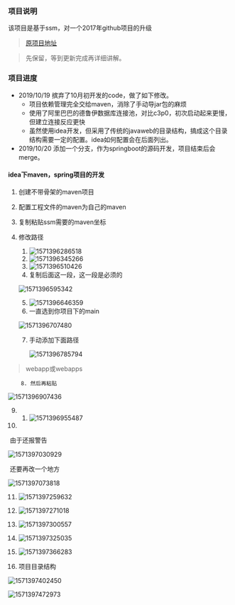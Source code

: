### 项目说明  
该项目是基于ssm，对一个2017年github项目的升级  

> [原项目地址](https://github.com/Cassiexyq/NIIT )

> 先保留，等到更新完成再详细讲解。  

### 项目进度  
- 2019/10/19 摈弃了10月初开发的code，做了如下修改。
  - 项目依赖管理完全交给maven，消除了手动导jar包的麻烦
  - 使用了阿里巴巴的德鲁伊数据库连接池，对比c3p0，初次启动起来更慢，但建立连接反应更快
  - 虽然使用idea开发，但采用了传统的javaweb的目录结构，搞成这个目录结构需要一定的配置。idea如何配置会在后面列出。
- 2019/10/20 添加一个分支，作为springboot的源码开发，项目结束后会merge。

#### idea下maven，spring项目的开发

1. 创建不带骨架的maven项目

2. 配置工程文件的maven为自己的maven

3. 复制粘贴ssm需要的maven坐标

4. 修改路径

   1. ![1571396286518](images/1571396286518.png)
   2. ![1571396345266](images/1571396345266.png)
   3. ![1571396510426](images/1571396510426.png)
   4. 复制后面这一段，这一段是必须的

   ![1571396595342](images/1571396595342.png)

   5. ![1571396646359](images/1571396646359.png)
   6. 一直选到你项目下的main

   ![1571396707480](images/1571396707480.png)

   7. 手动添加下面路径

      ![1571396785794](images/1571396785794.png)

> webapp或webapps

		8. 然后再粘贴

![1571396907436](images/1571396907436.png)

9. 1. ![1571396955487](images/1571396955487.png)
10. 

​	由于还报警告

![1571397030929](images/1571397030929.png)

​	还要再改一个地方

![1571397073818](images/1571397073818.png)

11. ![1571397259632](images/1571397259632.png)
12. ![1571397271018](images/1571397271018.png)

13. ![1571397300557](images/1571397300557.png)
14. ![1571397325035](images/1571397325035.png)
15. ![1571397366283](images/1571397366283.png)
16. 项目目录结构

![1571397402450](images/1571397402450.png)

![1571397472973](images/1571397472973.png)



